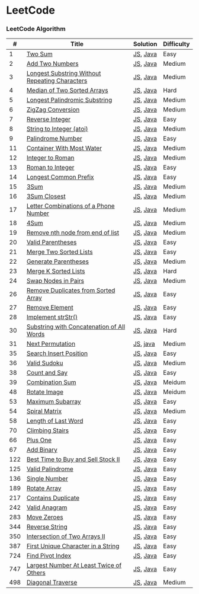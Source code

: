 LeetCode
========

### LeetCode Algorithm


| # | Title | Solution | Difficulty |
|---| ----- | -------- | ---------- |
|1|[Two Sum](https://leetcode-cn.com/problems/two-sum/)| [JS](./algorithms/js/twoSum/twoSum.js), [Java](./src/main/java/twoSum/TwoSum.java)|Easy|
|2|[Add Two Numbers](https://leetcode-cn.com/problems/add-two-numbers/)| [JS](./algorithms/js/addTwoNumbers/addTwoNumbers.js), [Java](./src/main/java/addTwoNumbers/AddTwoNumbers.java)|Medium|
|3|[Longest Substring Without Repeating Characters](https://leetcode-cn.com/problems/longest-substring-without-repeating-characters/)| [JS](./algorithms/js/longestSubstringWithoutRepeatingCharacters/longestSubstringWithoutRepeatingCharacters.js), [Java](./src/main/java/longestSubstringWithoutRepeatingCharacters/LongestSubstringWithoutRepeatingCharacters.java)|Medium|
|4|[Median of Two Sorted Arrays](https://leetcode-cn.com/problems/median-of-two-sorted-arrays/)| [JS](./algorithms/js/medianOfTwoSortedArrays/medianOfTwoSortedArrays.js), [Java](./src/main/java/medianOfTwoSortedArrays/MedianOfTwoSortedArrays.java)|Hard|
|5|[Longest Palindromic Substring](https://leetcode-cn.com/problems/longest-palindromic-substring/)| [JS](./algorithms/js/longestPalindromicSubstring/longestPalindromicSubstring.js), [Java](./src/main/java/longestPalindromicSubstring/LongestPalindromicSubstring.java)|Medium|
|6|[ZigZag Conversion](https://leetcode-cn.com/problems/zigzag-conversion/)| [JS](./algorithms/js/zigzagConversion/zigzagConversion.js), [Java](./src/main/java/zigzagConversion/ZigzagConversion.java)|Medium|
|7|[Reverse Integer](https://leetcode-cn.com/problems/reverse-integer/)| [JS](./algorithms/js/reverseInteger/reverseInteger.js), [Java](./src/main/java/reverseInteger/ReverseInteger.java)|Easy|
|8|[String to Integer (atoi)](https://leetcode-cn.com/problems/string-to-integer-atoi/)| [JS](./algorithms/js/stringToIntegerAtoi/stringToIntegerAtoi.js), [Java](./src/main/java/stringToIntegerAtoi/StringToIntegerAtoi.java)|Medium|
|9|[Palindrome Number](https://leetcode-cn.com/problems/palindrome-number/)| [JS](./algorithms/js/palindromeNumber/palindromeNumber.js), [Java](./src/main/java/palindromeNumber/PalindromeNumber.java)|Easy|
|11|[Container With Most Water](https://leetcode-cn.com/problems/container-with-most-water/)| [JS](./algorithms/js/containerWithMostWater/containerWithMostWater.js), [Java](./src/main/java/containerWithMostWater/ContainerWithMostWater.java)|Medium|
|12|[Integer to Roman](https://leetcode-cn.com/problems/integer-to-roman/)| [JS](./algorithms/js/integerToRoman/integerToRoman.js), [Java](./src/main/java/integerToRoman/IntegerToRoman.java)|Medium|
|13|[Roman to Integer](https://leetcode-cn.com/problems/roman-to-integer/)| [JS](./algorithms/js/romanToInteger/romanToInteger.js), [Java](./src/main/java/romanToInteger/RomanToInteger.java)|Easy|
|14|[Longest Common Prefix](https://leetcode-cn.com/problems/longest-common-prefix/)| [JS](./algorithms/js/longestCommonPrefix/longestCommonPrefix.js), [Java](./src/main/java/longestCommonPrefix/LongestCommonPrefix.java)|Easy|
|15|[3Sum](https://leetcode-cn.com/problems/3sum/)| [JS](./algorithms/js/3sum/3sum.js), [Java](./src/main/java/threeSum/ThreeSum.java)|Medium|
|16|[3Sum Closest](https://leetcode-cn.com/problems/3sum-closest/)| [JS](./algorithms/js/3sumClosest/3sumClosest.js), [Java](./src/main/java/threeSumCloset/ThreeSumCloset.java)|Medium|
|17|[Letter Combinations of a Phone Number](https://leetcode-cn.com/problems/letter-combinations-of-a-phone-number/)| [JS](./algorithms/js/letterCombinationsOfAPhoneNumber/letterCombinationsOfAPhoneNumber.js), [Java](./src/main/java/letterCombinationsOfAPhoneNumber/LetterCombinationsOfAPhoneNumber.java)|Medium|
|18|[4Sum](https://leetcode-cn.com/problems/4sum/)| [JS](./algorithms/js/4sum/4sum.js), [Java](./src/main/java/fourSum/FourSum.java)|Medium|
|19|[Remove nth node from end of list](https://leetcode-cn.com/problems/remove-nth-node-from-end-of-list/)| [JS](./algorithms/js/removeNthNodeFromEndOfList/removeNthNodeFromEndOfList.js), [Java](./src/main/java/removeNthNodeFromEndOfList/RemoveNthNodeFromEndOfList.java)|Medium|
|20|[Valid Parentheses](https://leetcode-cn.com/problems/valid-parentheses/)| [JS](./algorithms/js/validParentheses/validParentheses.js), [Java](./src/main/java/validParentheses/ValidParentheses.java)|Easy|
|21|[Merge Two Sorted Lists](https://leetcode-cn.com/problems/merge-two-sorted-lists/)| [JS](./algorithms/js/mergeTwoSortedLists/mergeTwoSortedLists.js), [Java](./src/main/java/mergeTwoSortedLists/MergeTwoSortedLists.java)|Easy|
|22|[Generate Parentheses](https://leetcode-cn.com/problems/generate-parentheses/)| [JS](./algorithms/js/generateParentheses/generateParentheses.js), [Java](./src/main/java/generateParentheses/GenerateParentheses.java)|Medium|
|23|[Merge K Sorted Lists](https://leetcode-cn.com/problems/merge-k-sorted-lists/)| [JS](./algorithms/js/mergeKSortedLists/mergeKSortedLists.js), [Java](./src/main/java/mergeKSortedLists/MergeKSortedLists.java)|Hard|
|24|[Swap Nodes in Pairs](https://leetcode-cn.com/problems/swap-nodes-in-pairs/)| [JS](./algorithms/js/swapNodesInPairs/swapNodesInPairs.js), [Java](./src/main/java/swapNodesInPairs/SwapNodesInPairs.java)|Medium|
|26|[Remove Duplicates from Sorted Array](https://leetcode-cn.com/problems/remove-duplicates-from-sorted-array/)| [JS](./algorithms/js/removeDuplicatesFromSortedArray/removeDuplicatesFromSortedArray.js), [Java](./src/main/java/removeDuplicatesFromSortedArray/RemoveDuplicatesFromSortedArray.java)|Easy|
|27|[Remove Element](https://leetcode-cn.com/problems/remove-element/)| [JS](./algorithms/js/removeElement/removeElement.js), [Java](./src/main/java/removeElement/RemoveElement.java)|Easy|
|28|[Implement strStr()](https://leetcode-cn.com/problems/implement-strstr/)| [JS](./algorithms/js/strStr/strStr.js), [Java](./src/main/java/strStr/StrStr.java)|Easy|
|30|[Substring with Concatenation of All Words](https://leetcode-cn.com/problems/substring-with-concatenation-of-all-words/)| [JS](./algorithms/js/substringWithConcatenationOfAllWords/substringWithConcatenationOfAllWords.js), [Java](./src/main/java/substringWithConcatenationOfAllWords/SubstringWithConcatenationOfAllWords.java)|Hard|
|31|[Next Permutation](https://leetcode-cn.com/problems/next-permutation/)| [JS](./algorithms/js/nextPermutation/nextPermutation.js), [java](./src/main/java/nextPermutation/NextPermutation.java)|Medium|
|35|[Search Insert Position](https://leetcode-cn.com/problems/search-insert-position/)| [JS](./algorithms/js/searchInsertPosition/searchInsertPosition.js), [Java](./src/main/java/searchInsertPosition/SearchInsertPosition.java)|Easy|
|36|[Valid Sudoku](https://leetcode-cn.com/problems/valid-sudoku/)| [JS](./algorithms/js/validSudoku/validSudoku.js), [Java](./src/main/java/validSudoku/ValidSudoku.java)|Medium|
|38|[Count and Say](https://leetcode-cn.com/problems/count-and-say/)| [JS](./algorithms/js/countAndSay/countAndSay.js), [Java](./src/main/java/countAndSay/CountAndSay.java)|Easy|
|39|[Combination Sum](https://leetcode-cn.com/problems/combination-sum/)| [JS](./algorithms/js/combinationSum/combinationSum.js), [Java](./src/main/java/combinationSum/CombinationSum.java)|Meidum|
|48|[Rotate Image](https://leetcode-cn.com/problems/rotate-image/)| [JS](./algorithms/js/rotateImage/rotateImage.js), [Java](./src/main/java/rotateImage/RotateImage.java)|Meidum|
|53|[Maximum Subarray](https://leetcode-cn.com/problems/maximum-subarray/)| [JS](./algorithms/js/maximumSubArray/maximumSubArray.js), [Java](./src/main/java/maximumSubArray/MaximumSubArray.java)|Easy|
|54|[Spiral Matrix](https://leetcode-cn.com/problems/spiral-matrix/)| [JS](./algorithms/js/spiralMatrix/spiralMatrix.js), [Java](./src/main/java/spiralMatrix/SpiralMatrix.java)|Medium|
|58|[Length of Last Word](https://leetcode-cn.com/problems/length-of-last-word/)| [JS](./algorithms/js/lengthOfLastWord/lengthOfLastWord.js), [Java](./src/main/java/lengthOfLastWord/LengthOfLastWord.java)|Easy|
|70|[Climbing Stairs](https://leetcode-cn.com/problems/climbing-stairs/)| [JS](./algorithms/js/climbingStairs/climbingStairs.js), [Java](./src/main/java/climbingStairs/ClimbingStairs.java)|Easy|
|66|[Plus One](https://leetcode-cn.com/problems/plus-one/)| [JS](./algorithms/js/plusOne/plusOne.js), [Java](./src/main/java/plusOne/PlusOne.java)|Easy|
|67|[Add Binary](https://leetcode-cn.com/problems/add-binary/)| [JS](./algorithms/js/addBinary/addBinary.js), [Java](./src/main/java/addBinary/AddBinary.java)|Easy|
|122|[Best Time to Buy and Sell Stock II](https://leetcode-cn.com/problems/best-time-to-buy-and-sell-stock-ii/submissions/)| [JS](./algorithms/js/bestTimeToBuyAndSellStockII/bestTimeToBuyAndSellStockII.js), [Java](./src/main/java/bestTimeToBuyAndSellStockII/BestTimeToBuyAndSellStockII.java)|Easy|
|125|[Valid Palindrome](https://leetcode-cn.com/problems/valid-palindrome/)| [JS](./algorithms/js/validPalindrome/validPalindrome.js), [Java](./src/main/java/validPalindrome/ValidPalindrome.java)|Easy|
|136|[Single Number](https://leetcode-cn.com/problems/single-number/)| [JS](./algorithms/js/singleNumber/singleNumber.js), [Java](./src/main/java/singleNumber/SingleNumber.java)|Easy|
|189|[Rotate Array](https://leetcode-cn.com/problems/rotate-array/)| [JS](./algorithms/js/rotateArray/rotateArray.js), [Java](./src/main/java/rotateArray/RotateArray.java)|Easy|
|217|[Contains Duplicate](https://leetcode-cn.com/problems/contains-duplicate/)| [JS](./algorithms/js/containsDuplicate/containsDuplicate.js), [Java](./src/main/java/containsDuplicate/ContainsDuplicate.java)|Easy|
|242|[Valid Anagram](https://leetcode-cn.com/problems/valid-anagram/)| [JS](./algorithms/js/validAnagram/validAnagram.js), [Java](./src/main/java/validAnagram/ValidAnagram.java)|Easy|
|283|[Move Zeroes](https://leetcode-cn.com/problems/move-zeroes/)| [JS](./algorithms/js/moveZeroes/moveZeroes.js), [Java](./src/main/java/moveZeroes/MoveZeroes.java)|Easy|
|344|[Reverse String](https://leetcode-cn.com/problems/reverse-string/)| [JS](./algorithms/js/reverseString/reverseString.js), [Java](./src/main/java/reverseString/ReverseString.java)|Easy|
|350|[Intersection of Two Arrays II](https://leetcode-cn.com/problems/intersection-of-two-arrays-ii/)| [JS](./algorithms/js/intersectionOfTwoArraysII/intersectionOfTwoArraysII.js), [Java](./src/main/java/intersectionOfTwoArraysII/IntersectionOfTwoArraysII.java)|Easy|
|387|[First Unique Character in a String](https://leetcode-cn.com/problems/first-unique-character-in-a-string/submissions/)| [JS](./algorithms/js/firstUniqueCharacterInAString/firstUniqueCharacterInAString.js), [Java](./src/main/java/firstUniqueCharacterInAString/FirstUniqueCharacterInAString.java)|Easy|
|724|[Find Pivot Index](https://leetcode-cn.com/problems/find-pivot-index/)| [JS](./algorithms/js/findPivotIndex/findPivotIndex.js), [Java](./src/main/java/findPivotIndex/FindPivotIndex.java)|Easy|
|747|[Largest Number At Least Twice of Others](https://leetcode-cn.com/problems/largest-number-at-least-twice-of-others/)| [JS](./algorithms/js/largestNumberAtLeastTwiceOfOthers/largestNumberAtLeastTwiceOfOthers.js), [Java](./src/main/java/largestNumberAtLeastTwiceOfOthers/LargestNumberAtLeastTwiceOfOthers.java)|Easy|
|498|[Diagonal Traverse](https://leetcode-cn.com/problems/diagonal-traverse/)| [JS](./algorithms/js/diagonalTraverse/diagonalTraverse.js), [Java](./src/main/java/diagonalTraverse/DiagonalTraverse.java)|Medium|
